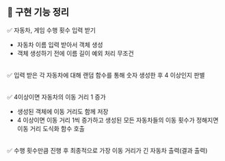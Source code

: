 ## 🚀 구현 기능 정리
✅ 자동차, 게임 수행 횟수 입력 받기 <br/>
- 자동차 이름 입력 받아서 객체 생성<br/>
- 객체 생성하기 전에 이름 길이 예외 처리 무조건 <br/><br/>

✅ 입력 받은 각 자동차에 대해 랜덤 함수를 통해 숫자 생성한 후 4 이상인지 판별 <br/><br/>

✅ 4이상이면 자동차의 이동 거리 1 증가 <br/>
- 생성된 객체에 이동 거리도 함께 저장<br/>
- 4 이상이면 이동 거리 1씩 증가하고 생성된 모든 자동차들의 이동 횟수가 정해지면 이동 거리 도식화 함수 호출 <br/><br/>

✅ 수행 횟수만큼 진행 후 최종적으로 가장 이동 거리가 긴 자동차 출력(결과 출력) 
